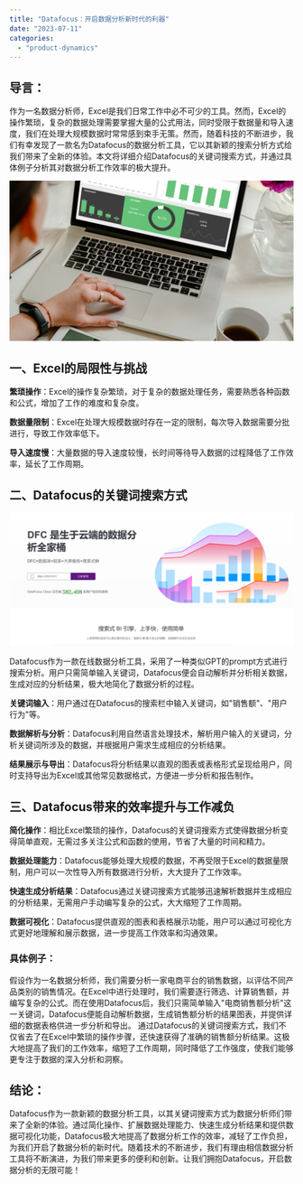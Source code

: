 ```yaml
---
title: "Datafocus：开启数据分析新时代的利器"
date: "2023-07-11"
categories: 
  - "product-dynamics"
---
```


## 导言：

作为一名数据分析师，Excel是我们日常工作中必不可少的工具。然而，Excel的操作繁琐，复杂的数据处理需要掌握大量的公式用法，同时受限于数据量和导入速度，我们在处理大规模数据时常常感到束手无策。然而，随着科技的不断进步，我们有幸发现了一款名为Datafocus的数据分析工具，它以其新颖的搜索分析方式给我们带来了全新的体验。本文将详细介绍Datafocus的关键词搜索方式，并通过具体例子分析其对数据分析工作效率的极大提升。

![封面](images/1661242604-pexels-antoni-shkraba-4348403-scaled.jpg)

## 一、Excel的局限性与挑战

**繁琐操作**：Excel的操作复杂繁琐，对于复杂的数据处理任务，需要熟悉各种函数和公式，增加了工作的难度和复杂度。

**数据量限制**：Excel在处理大规模数据时存在一定的限制，每次导入数据需要分批进行，导致工作效率低下。

**导入速度慢**：大量数据的导入速度较慢，长时间等待导入数据的过程降低了工作效率，延长了工作周期。

## 二、Datafocus的关键词搜索方式

![](images/1686616238-%E5%BE%AE%E4%BF%A1%E6%88%AA%E5%9B%BE_20230512142316.png)

Datafocus作为一款在线数据分析工具，采用了一种类似GPT的prompt方式进行搜索分析。用户只需简单输入关键词，Datafocus便会自动解析并分析相关数据，生成对应的分析结果，极大地简化了数据分析的过程。

**关键词输入**：用户通过在Datafocus的搜索栏中输入关键词，如"销售额"、"用户行为"等。

**数据解析与分析**：Datafocus利用自然语言处理技术，解析用户输入的关键词，分析关键词所涉及的数据，并根据用户需求生成相应的分析结果。

**结果展示与导出**：Datafocus将分析结果以直观的图表或表格形式呈现给用户，同时支持导出为Excel或其他常见数据格式，方便进一步分析和报告制作。

## 三、Datafocus带来的效率提升与工作减负

**简化操作**：相比Excel繁琐的操作，Datafocus的关键词搜索方式使得数据分析变得简单直观，无需过多关注公式和函数的使用，节省了大量的时间和精力。

**数据处理能力**：Datafocus能够处理大规模的数据，不再受限于Excel的数据量限制，用户可以一次性导入所有数据进行分析，大大提升了工作效率。

**快速生成分析结果**：Datafocus通过关键词搜索方式能够迅速解析数据并生成相应的分析结果，无需用户手动编写复杂的公式，大大缩短了工作周期。

**数据可视化**：Datafocus提供直观的图表和表格展示功能，用户可以通过可视化方式更好地理解和展示数据，进一步提高工作效率和沟通效果。

### 具体例子：

假设作为一名数据分析师，我们需要分析一家电商平台的销售数据，以评估不同产品类别的销售情况。在Excel中进行处理时，我们需要逐行筛选、计算销售额，并编写复杂的公式。而在使用Datafocus后，我们只需简单输入"电商销售额分析"这一关键词，Datafocus便能自动解析数据，生成销售额分析的结果图表，并提供详细的数据表格供进一步分析和导出。 通过Datafocus的关键词搜索方式，我们不仅省去了在Excel中繁琐的操作步骤，还快速获得了准确的销售额分析结果。这极大地提高了我们的工作效率，缩短了工作周期，同时降低了工作强度，使我们能够更专注于数据的深入分析和洞察。

## 结论：

Datafocus作为一款新颖的数据分析工具，以其关键词搜索方式为数据分析师们带来了全新的体验。通过简化操作、扩展数据处理能力、快速生成分析结果和提供数据可视化功能，Datafocus极大地提高了数据分析工作的效率，减轻了工作负担，为我们开启了数据分析的新时代。随着技术的不断进步，我们有理由相信数据分析工具将不断演进，为我们带来更多的便利和创新。让我们拥抱Datafocus，开启数据分析的无限可能！

